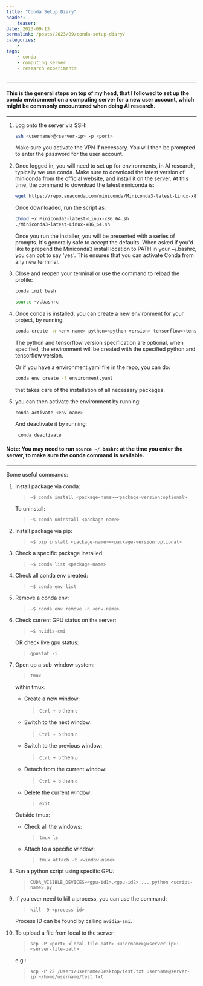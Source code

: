 ```yaml
---
title: "Conda Setup Diary"
header:
    teaser:
date: 2023-09-13
permalink: /posts/2023/09/conda-setup-diary/
categories:
    -
tags:
    - conda
    - computing server
    - research experiments
---
```


---
#### This is the general steps on top of my head, that I followed to set up the conda environment on a computing server for a new user account, which might be commonly encountered when doing AI research.

---

1. Log onto the server via SSH:
    ```bash
    ssh <username>@<server-ip> -p <port>
    ```
   Make sure you activate the VPN if necessary. You will then be prompted to enter the password for the user account.


2. Once logged in, you will need to set up for environments, in AI research, typically we use conda. Make sure to download the latest version of miniconda from the official website, and install it on the server. At this time, the command to download the latest miniconda is:
    ```bash
    wget https://repo.anaconda.com/miniconda/Miniconda3-latest-Linux-x86_64.sh
    ```
    Once downloaded, run the script as:
    ```bash
    chmod +x Miniconda3-latest-Linux-x86_64.sh
    ./Miniconda3-latest-Linux-x86_64.sh
    ```
   Once you run the installer, you will be presented with a series of prompts. It's generally safe to accept the defaults. When asked if you'd like to prepend the Miniconda3 install location to PATH in your ~/.bashrc, you can opt to say 'yes'. This ensures that you can activate Conda from any new terminal. 


3.  Close and reopen your terminal or use the command to reload the profile:
    ```bash
    conda init bash
    ```
    ```bash
    source ~/.bashrc
    ```


4. Once conda is installed, you can create a new environment for your project, by running:
   ```bash
   conda create -n <env-name> python=<python-version> tensorflow=<tensorflow-version>
   ```
   The python and tensorflow version specification are optional, when specified, the environment will be created with the specified python and tensorflow version.

   Or if you have a environment.yaml file in the repo, you can do:
    ```bash
   conda env create -f environment.yaml
   ```
   that takes care of the installation of all necessary packages.

5. you can then activate the environment by running:
   ```bash
   conda activate <env-name>
   ```
   And deactivate it by running:
   ```bash
    conda deactivate
    ```

#### Note: You may need to run ```source ~/.bashrc``` at the time you enter the server, to make sure the conda command is available.

---

Some useful commands:
1. Install package via conda:

    > `~$ conda install <package-name>=<package-version:optional>`
   
    To uninstall:

    > `~$ conda uninstall <package-name>`

2. Install package via pip:

    > `~$ pip install <package-name>=<package-version:optional>`

3. Check a specific package installed:

    > `~$ conda list <package-name>`

4. Check all conda env created:

    > `~$ conda env list`

5. Remove a conda env:

    > `~$ conda env remove -n <env-name>`

6. Check current GPU status on the server:

    > `~$ nvidia-smi`

   OR check live gpu status:

   > `gpustat -i`

7. Open up a sub-window system:
   
   > `tmux`

   within tmux:
   
   - Create a new window:
   
     > `Ctrl + b` then `c`
   
   - Switch to the next window:
   
     > `Ctrl + b` then `n`
   
   - Switch to the previous window:
   
     > `Ctrl + b` then `p`

   - Detach from the current window:
    
     > `Ctrl + b` then `d`
   
   - Delete the current window:
   
     > `exit`

   Outside tmux:
   
   - Check all the windows:
   
     > `tmux ls`
   
   - Attach to a specific window:
   
     > `tmux attach -t <window-name>`

8. Run a python script using specific GPU:

    > `CUDA_VISIBLE_DEVICES=<gpu-id1>,<gpu-id2>,... python <script-name>.py`

9. If you ever need to kill a process, you can use the command:

    > `kill -9 <process-id>`

    Process ID can be found by calling `nvidia-smi`.

10. To upload a file from local to the server:

    > `scp -P <port> <local-file-path> <username>@<server-ip>:<server-file-path>`

    e.g.:

    > `scp -P 22 /Users/username/Desktop/test.txt username@server-ip:~/home/username/test.txt`

